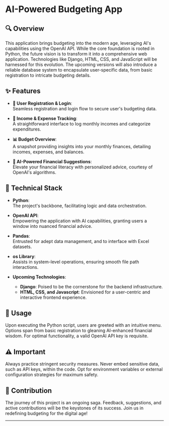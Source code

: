 # **AI-Powered Budgeting App**

## **🔍 Overview**

This application brings budgeting into the modern age, leveraging AI's capabilities using the OpenAI API. While the core foundation is rooted in Python, the future vision is to transform it into a comprehensive web application. Technologies like Django, HTML, CSS, and JavaScript will be harnessed for this evolution. The upcoming versions will also introduce a reliable database system to encapsulate user-specific data, from basic registration to intricate budgeting details.

## **✨ Features**

- **🔐 User Registration & Login**:  
  Seamless registration and login flow to secure user's budgeting data.

- **💼 Income & Expense Tracking**:  
  A straightforward interface to log monthly incomes and categorize expenditures.

- **📊 Budget Overview**:  
  A snapshot providing insights into your monthly finances, detailing incomes, expenses, and balances.

- **🧠 AI-Powered Financial Suggestions**:  
  Elevate your financial literacy with personalized advice, courtesy of OpenAI's algorithms.

## **🔧 Technical Stack**

- **Python**:  
  The project's backbone, facilitating logic and data orchestration.

- **OpenAI API**:  
  Empowering the application with AI capabilities, granting users a window into nuanced financial advice.

- **Pandas**:  
  Entrusted for adept data management, and to interface with Excel datasets.

- **os Library**:  
  Assists in system-level operations, ensuring smooth file path interactions.

- **Upcoming Technologies**:  
  - **Django**: Poised to be the cornerstone for the backend infrastructure.
  - **HTML, CSS, and Javascript**: Envisioned for a user-centric and interactive frontend experience.

## **🚀 Usage**

Upon executing the Python script, users are greeted with an intuitive menu. Options span from basic registration to gleaning AI-enhanced financial wisdom. For optimal functionality, a valid OpenAI API key is requisite.

## **⚠️ Important**

Always practice stringent security measures. Never embed sensitive data, such as API keys, within the code. Opt for environment variables or external configuration strategies for maximum safety.

## **🤝 Contribution**

The journey of this project is an ongoing saga. Feedback, suggestions, and active contributions will be the keystones of its success. Join us in redefining budgeting for the digital age!

---

